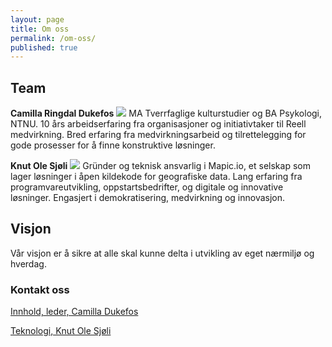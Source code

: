 ```yaml
---
layout: page
title: Om oss
permalink: /om-oss/
published: true
---
```

<style type="text/css">
.image-left {
  display: block;
  margin-left: auto;
  margin-right: auto;
  float: right;
}
</style>

## Team

**Camilla Ringdal Dukefos** 
![]({{site.baseurl}}/images/profile.camilla.png)
MA Tverrfaglige kulturstudier og BA Psykologi, NTNU. 10 års arbeidserfaring fra organisasjoner og initiativtaker til Reell medvirkning. Bred erfaring fra medvirkningsarbeid og tilrettelegging for gode prosesser for å finne konstruktive løsninger. 




**Knut Ole Sjøli** 
![]({{site.baseurl}}/images/profile.knutole.png)
Gründer og teknisk ansvarlig i Mapic.io, et selskap som lager løsninger i åpen kildekode for geografiske data. Lang erfaring fra programvareutvikling, oppstartsbedrifter, og digitale og innovative løsninger. Engasjert i demokratisering, medvirkning og innovasjon.

## Visjon

Vår visjon er å sikre at alle skal kunne delta i utvikling av eget nærmiljø og hverdag.


### Kontakt oss

[Innhold, leder, Camilla Dukefos](mailto:camilla@mitt-distrikt.no)  

[Teknologi, Knut Ole Sjøli](mailto:knutole@mitt-distrikt.no)
